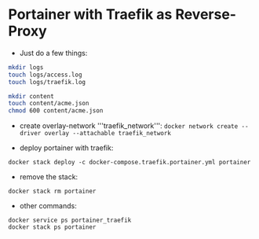 # Portainer with Traefik as Reverse-Proxy
* Just do a few things:
```bash
mkdir logs
touch logs/access.log
touch logs/traefik.log

mkdir content
touch content/acme.json
chmod 600 content/acme.json
```

* create overlay-network '''traefik_network''':
```docker network create --driver overlay --attachable traefik_network```

* deploy portainer with traefik:
```
docker stack deploy -c docker-compose.traefik.portainer.yml portainer
```
* remove the stack:
```
docker stack rm portainer
```
* other commands:
```
docker service ps portainer_traefik
docker stack ps portainer
```
